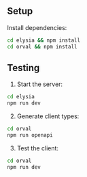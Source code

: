 ## Setup

Install dependencies:

```bash
cd elysia && npm install
cd orval && npm install
```

## Testing

1. Start the server:

```bash
cd elysia
npm run dev
```

2. Generate client types:

```bash
cd orval
npm run openapi
```

3. Test the client:

```bash
cd orval
npm run dev
```
